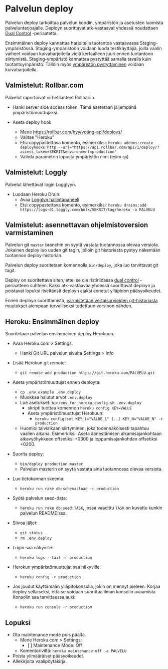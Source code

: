# Palvelun deploy

Palvelun deploy tarkoittaa palvelun koodin, ympäristön ja asetusten luomista
palveluntarjoajalle. Deployn suorittavat atk-vastaavat yhdessä noudattaen [Dual
Control](dual-control.md) -periaatetta.

Ensimmäinen deploy kannattaa harjoitella tuotantoa vastaavassa
Staging-ympäristössä. Staging-ympäristöön voidaan luoda testikäyttäjiä,
joilla vaalin vaiheet voidaan kuivaharjoitella vielä kertaalleen juuri ennen
tuotantoon siirtymistä. Staging-ympäristö kannattaa pystyttää samalla tavalla
kuin tuotantoympäristö. Tällöin myös [ympäristön pystyttäminen](environment.md)
voidaan kuivaharjoitella.


## Valmistelut: Rollbar.com

Palvelut raportoivat virhetilanteet Rollbariin.

- Hanki server side access token. Tämä asetetaan jäljempänä ympäristömuuttujaksi.

- Aseta deploy hook
  - Mene https://rollbar.com/hyy/voting-api/deploys/
  - Valitse "Heroku"
  - Etsi copypastettava komento, esimerkiksi:
    `heroku addons:create deployhooks:http --url="https://api.rollbar.com/api/1/deploy/?access_token=SEKRIT&environment=production"`
  - Vaihda parametrin lopusta ympäristön nimi (esim `qa`)


## Valmistelut: Loggly

Palvelut lähettävät login Logglyyn.

- Luodaan Heroku Drain:
  - Avaa [Logglyn hallintapaneeli](https://hyy.loggly.com/sources/setup/heroku-app-setup)
  - Etsi copypastettava komento, esimerkiksi:
    `heroku drains:add https://logs-01.loggly.com/bulk/SEKRIT/tag/heroku -a PALVELU`


## Valmistelut: asennettavan ohjelmistoversion varmistaminen

Palvelun git `master` branchin on syytä vastata tuotannossa olevaa versiota.
Jokainen deploy luo uuden git tagin, jolloin git historiasta pystyy näkemään
tuotannon deploy-historian.

Palvelun deploy suoritetaan komennolla `bin/deploy`, joka luo tarvittavat git
tagit.

Deploy on suoritettava siten, ettei se ole ristiriidassa [dual
control](dual-control.md) -periaatteen suhteen. Kaksi atk-vastaavaa yhdessä
suorittavat deployn ja poistavat lopuksi itseltänsä deployn ajaksi annetut
ylläpidon pääsyoikeudet.

Ennen deployn suorittamista,
[varmistetaan vertaisarvioiden git-historiasta](../git/changes.md)
muutokset aiempaan turvalliseksi todettuun versioon nähden.

## Heroku: Ensimmäinen deploy

Suoritetaan palvelun ensimmäinen deploy Herokuun.

- Avaa Heroku.com > Settings.
  - Hanki Git URL palvelun sivulta Settings > Info

- Lisää Herokun git remote:
  - `git remote add production https://git.heroku.com/PALVELU.git`

- Aseta ympäristömuuttujat ennen deployta:
  - `cp .env.example .env.deploy`
  - Muokkaa halutut arvot `.env.deploy`
  - Lue asetukset: `bin/env_for_heroku_config.sh .env.deploy`
    - skripti tuottaa komennon `heroku config KEY=VALUE`
    - Aseta ympäristömuuttujat Herokuun:
      - `heroku config:set KEY_1="VALUE_1" [..] KEY_N="VALUE_N" -r production`
  - Huomioi talviaikaan siirtyminen, joka todennäköisesti tapahtuu vaalien aikana.
    Esimerkiksi: Aseta äänestämisen alkamisajankohtaan aikavyöhykkeen
    offsetiksi +0300 ja loppumisajankohdan offsetiksi +0200.

- Suorita deploy:
  - `bin/deploy production master`
  - Palvelun masterin on syytä vastata aina tuotannossa olevaa versiota.

- Luo tietokannan skeema:
  - `heroku run rake db:schema:load -r production`  

- Syötä palvelun seed-data:
  - `heroku run rake db:seed:TASK`,
    jossa vaadittu `TASK` on kuvattu kunkin palvelun README:ssa.

- Siivoa jäljet:
  - `git status`
  - `rm .env.deploy`

- Login saa näkyville:
  - `heroku logs --tail -r production`

- Herokun ympäristömuuttujat saa näkyville:
  - `heroku config -r production`

- Jos joudut käyttämään ylläpitokonsolia, jokin on mennyt pieleen. Korjaa deploy
  sellaiseksi, että se voidaan suorittaa ilman konsolin avaamista. Konsolin saa
  tarvittaessa auki:
  - `heroku run console -r production`


## Lopuksi

- Ota maintenance mode pois päältä.
  - Mene Heroku.com > Settings:
    - [ ] Maintenance Mode: Off
  - Komentoriviltä: `heroku maintenance:off -a PALVELU`
- Poista ylimääräiset pääsyoikeudet.
- Allekirjoita vaalipöytäkirja.
